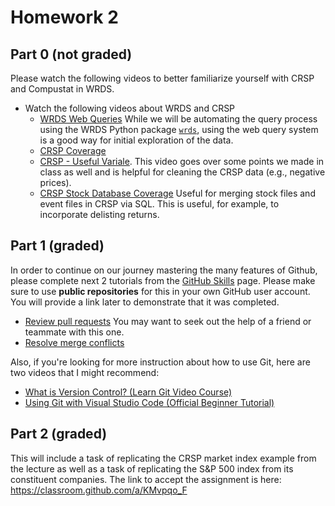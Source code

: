 # Homework 2

## Part 0 (not graded)

Please watch the following videos to better familiarize yourself with CRSP and Compustat in WRDS.

 - Watch the following videos about WRDS and CRSP
   - [WRDS Web Queries](https://player.vimeo.com/video/1019787855?h=83ee06d532) While we will be automating the query process using the WRDS Python package [`wrds`](https://pypi.org/project/wrds/), using the web query system is a good way for initial exploration of the data.
   - [CRSP Coverage](https://vimeo.com/417302309)
   - [CRSP - Useful Variale](https://wrds-www.wharton.upenn.edu/pages/grid-items/crsp-useful-variables/). This video goes over some points we made in class as well and is helpful for cleaning the CRSP data (e.g., negative prices).
   - [CRSP Stock Database Coverage](https://wrds-www.wharton.upenn.edu/pages/grid-items/crsp-stock-database-structure/) Useful for merging stock files and event files in CRSP via SQL. This is useful, for example, to incorporate delisting returns.


## Part 1 (graded)

In order to continue on our journey mastering the many features of Github, please complete next 2 tutorials from the [GitHub Skills](https://skills.github.com/) page. Please make sure to use **public repositories** for this in your own GitHub user account. You will provide a link later to demonstrate that it was completed.

- [Review pull requests](https://github.com/skills/review-pull-requests) You may want to seek out the help of a friend or teammate with this one.
- [Resolve merge conflicts](https://github.com/skills/resolve-merge-conflicts)

Also, if you're looking for more instruction about how to use Git, here are two videos that I might recommend:

- [What is Version Control? (Learn Git Video Course)](https://www.youtube.com/watch?v=M-O8ZNW9icQ)
- [Using Git with Visual Studio Code (Official Beginner Tutorial)](https://www.youtube.com/watch?v=i_23KUAEtUM)

## Part 2 (graded)

This will include a task of replicating the CRSP market index example from the lecture as well as a task of replicating the S&P 500 index from its constituent companies. The link to accept the assignment is here: https://classroom.github.com/a/KMvpqo_F